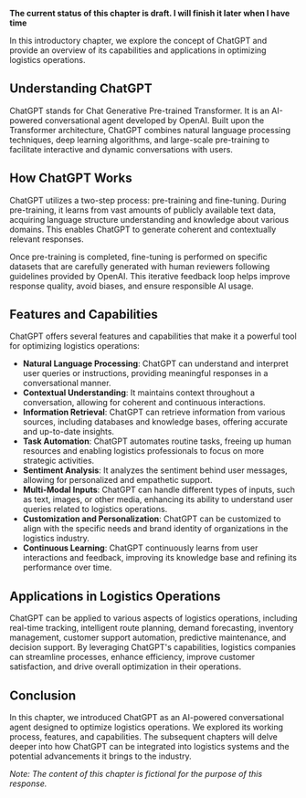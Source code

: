 **The current status of this chapter is draft. I will finish it later when I have time**

In this introductory chapter, we explore the concept of ChatGPT and provide an overview of its capabilities and applications in optimizing logistics operations.

Understanding ChatGPT
---------------------

ChatGPT stands for Chat Generative Pre-trained Transformer. It is an AI-powered conversational agent developed by OpenAI. Built upon the Transformer architecture, ChatGPT combines natural language processing techniques, deep learning algorithms, and large-scale pre-training to facilitate interactive and dynamic conversations with users.

How ChatGPT Works
-----------------

ChatGPT utilizes a two-step process: pre-training and fine-tuning. During pre-training, it learns from vast amounts of publicly available text data, acquiring language structure understanding and knowledge about various domains. This enables ChatGPT to generate coherent and contextually relevant responses.

Once pre-training is completed, fine-tuning is performed on specific datasets that are carefully generated with human reviewers following guidelines provided by OpenAI. This iterative feedback loop helps improve response quality, avoid biases, and ensure responsible AI usage.

Features and Capabilities
-------------------------

ChatGPT offers several features and capabilities that make it a powerful tool for optimizing logistics operations:

* **Natural Language Processing**: ChatGPT can understand and interpret user queries or instructions, providing meaningful responses in a conversational manner.
* **Contextual Understanding**: It maintains context throughout a conversation, allowing for coherent and continuous interactions.
* **Information Retrieval**: ChatGPT can retrieve information from various sources, including databases and knowledge bases, offering accurate and up-to-date insights.
* **Task Automation**: ChatGPT automates routine tasks, freeing up human resources and enabling logistics professionals to focus on more strategic activities.
* **Sentiment Analysis**: It analyzes the sentiment behind user messages, allowing for personalized and empathetic support.
* **Multi-Modal Inputs**: ChatGPT can handle different types of inputs, such as text, images, or other media, enhancing its ability to understand user queries related to logistics operations.
* **Customization and Personalization**: ChatGPT can be customized to align with the specific needs and brand identity of organizations in the logistics industry.
* **Continuous Learning**: ChatGPT continuously learns from user interactions and feedback, improving its knowledge base and refining its performance over time.

Applications in Logistics Operations
------------------------------------

ChatGPT can be applied to various aspects of logistics operations, including real-time tracking, intelligent route planning, demand forecasting, inventory management, customer support automation, predictive maintenance, and decision support. By leveraging ChatGPT's capabilities, logistics companies can streamline processes, enhance efficiency, improve customer satisfaction, and drive overall optimization in their operations.

Conclusion
----------

In this chapter, we introduced ChatGPT as an AI-powered conversational agent designed to optimize logistics operations. We explored its working process, features, and capabilities. The subsequent chapters will delve deeper into how ChatGPT can be integrated into logistics systems and the potential advancements it brings to the industry.

*Note: The content of this chapter is fictional for the purpose of this response.*
